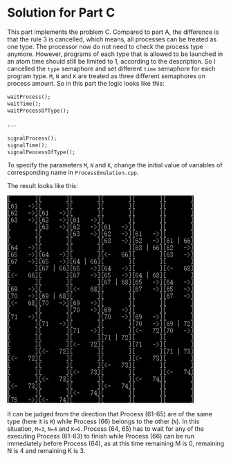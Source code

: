 # Solution for Part C
This part implements the problem C. Compared to part A, the difference is that the rule 3 is cancelled, which means, all processes can be treated as one type. The processor now do not need to check the process type anymore. However, programs of each type that is allowed to be launched in an atom time should still be limited to 1, according to the description. So I cancelled the `type` semaphore and set different `time` semaphore for each program type. `M`, `N` and `K` are treated as three different semaphores on process amount. So in this part the logic looks like this:

```Pseudo-C
waitProcess();
waitTime();
waitProcessOfType();

...

signalProcess();
signalTime();
signalPeocessOfType();
```

To specify the parameters `M`, `N` and `K`, change the initial value of variables of corresponding name in `ProcessEmulation.cpp`.

The result looks like this:

![](example-output-1.png)

It can be judged from the direction that Process (61-65) are of the same type (here it is `M`) while Process (66) belongs to the other (`N`). In this situation, `M=3`, `N=4` and `K=6`. Process (64, 65) has to wait for any of the executing Process (61-63) to finish while Process (66) can be run immediately before Process (64), as at this time remaining M is 0, remaining N is 4 and remaining K is 3.
